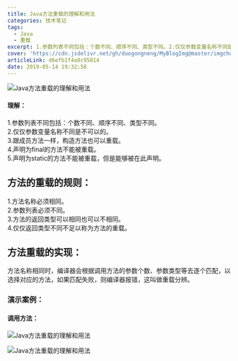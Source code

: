 ```yaml
---
title: Java方法重载的理解和用法
categories: 技术笔记
tags:
  - Java
  - 重载
excerpt: 1.参数列表不同包括：个数不同、顺序不同、类型不同。2.仅仅参数变量名称不同是不可以的。3.跟成员方法一样，构造方法也可以重载。
cover: 'https://cdn.jsdelivr.net/gh/duogongneng/MyBlogImg@master/imgchongzai3004.png'
articleLink: d6efb1f4a0c95814
date: 2019-05-14 19:32:58
---
```



![Java方法重载的理解和用法](https://cdn.jsdelivr.net/gh/duogongneng/MyBlogImg@master/imgchongzai3004.png "Java方法重载的理解和用法")

#### 理解：

1.参数列表不同包括：个数不同、顺序不同、类型不同。  
2.仅仅参数变量名称不同是不可以的。  
3.跟成员方法一样，构造方法也可以重载。  
4.声明为final的方法不能被重载。  
5.声明为static的方法不能被重载，但是能够被在此声明。

## **方法的重载的规则：**

1.方法名称必须相同。  
2.参数列表必须不同。  
3.方法的返回类型可以相同也可以不相同。  
4.仅仅返回类型不同不足以称为方法的重载。

## **方法重载的实现：**

方法名称相同时，编译器会根据调用方法的参数个数、参数类型等去逐个匹配，以选择对应的方法，如果匹配失败，则编译器报错，这叫做重载分辨。

### 演示案例：

#### 调用方法：

![Java方法重载的理解和用法](https://cdn.jsdelivr.net/gh/duogongneng/MyBlogImg@master/imgjava%E9%87%8D%E8%BD%BD3.png "Java方法重载的理解和用法")

![Java方法重载的理解和用法](https://cdn.jsdelivr.net/gh/duogongneng/MyBlogImg@master/imgjavachongzaishuchu08.png "Java方法重载的理解和用法")